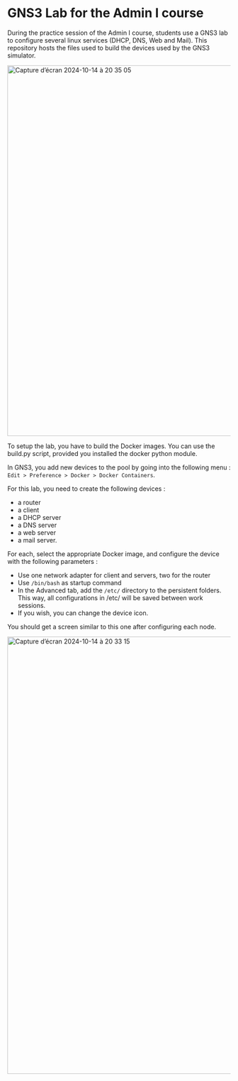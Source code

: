 # GNS3 Lab for the Admin I course

During the practice session of the Admin I course, students use a GNS3 lab to configure several linux services (DHCP, DNS, Web and Mail). This repository hosts the files used to build the devices used by the GNS3 simulator.  


<img width="835" alt="Capture d’écran 2024-10-14 à 20 35 05" src="https://github.com/user-attachments/assets/f27d7956-1cf5-424a-9d0e-3a83696a28db">

To setup the lab, you have to build the Docker images.  You can use the build.py script, provided you installed the docker python module.  

In GNS3, you add new devices to the pool by going into the following menu : ```Edit > Preference > Docker > Docker Containers```. 

For this lab, you need to create the following devices : 

- a router
- a client
- a DHCP server
- a DNS server
- a web server
- a mail server.

For each, select the appropriate Docker image, and configure the device with the following parameters : 

- Use one network adapter for client and servers, two for the router
- Use ```/bin/bash``` as startup command
- In the Advanced tab, add the ```/etc/``` directory to the persistent folders.  This way, all configurations in /etc/ will be saved between work sessions.
- If you wish, you can change the device icon.

You should get a screen similar to this one after configuring each node.  

<img width="985" alt="Capture d’écran 2024-10-14 à 20 33 15" src="https://github.com/user-attachments/assets/ca872a3e-e53d-422d-92b6-6670bfe49d0f">
